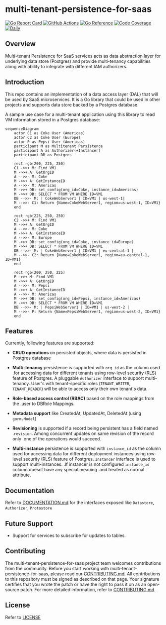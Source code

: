 # multi-tenant-persistence-for-saas

[![Go Report Card](https://goreportcard.com/badge/github.com/vmware-labs/multi-tenant-persistence-for-saas)](https://goreportcard.com/report/github.com/vmware-labs/multi-tenant-persistence-for-saas)
[![GitHub Actions](https://github.com/vmware-labs/multi-tenant-persistence-for-saas/actions/workflows/go.yml/badge.svg)](https://github.com/vmware-labs/multi-tenant-persistence-for-saas/actions?query=branch%3Amaster)
[![Go Reference](https://pkg.go.dev/badge/github.com/vmware-labs/multi-tenant-persistence-for-saas/)](https://pkg.go.dev/github.com/vmware-labs/multi-tenant-persistence-for-saas)
[![Code Coverage](https://codecov.io/gh/vmware-labs/multi-tenant-persistence-for-saas/branch/main/graph/badge.svg?token=F7TQPSFEMCN)](https://app.codecov.io/gh/vmware-labs/multi-tenant-persistence-for-saas)
[![Daily](https://github.com/vmware-labs/multi-tenant-persistence-for-saas/actions/workflows/daily.yml/badge.svg)](https://github.com/vmware-labs/multi-tenant-persistence-for-saas/actions/workflows/daily.yml)


## Overview

Multi-tenant Persistence for SaaS services acts as data abstraction layer for
underlying data store (Postgres) and provide multi-tenancy
capabilities along with ability to integrate with different IAM authorizers.

## Introduction

This repo contains an implementation of a data access layer (DAL) that will be
used by SaaS microservices. It is a Go library that could be used in other
projects and supports data store backed by a Postgres database.

A sample use case for a multi-tenant application using this library to read VM
information stored in a Postgres database:

```mermaid
sequenceDiagram
    actor C1 as Coke User (Americas)
    actor C2 as Coke User (Europe)
    actor P as Pepsi User (Americas)
    participant M as Multitenant Persistence
    participant A as Authorizer(+Instancer)
    participant DB as Postgres

    rect rgb(200, 225, 250)
    C1 ->>+ M: Find VM1
    M ->>+ A: GetOrgID
    A -->>- M: Coke
    M ->>+ A: GetInstanceID
    A -->>- M: Americas
    M ->>+ DB: set_config(org_id=Coke, instance_id=Americas)
    M ->>+ DB: SELECT * FROM VM WHERE ID=VM1
    DB -->>- M: | CokeWebServer1 | ID=VM1 | us-west-1|
    M -->>- C1: Return {Name=CokeWebServer1, region=us-west-1, ID=VM1}
    end

    rect rgb(225, 250, 250)
    C2 ->>+ M: Find VM1
    M ->>+ A: GetOrgID
    A -->>- M: Coke
    M ->>+ A: GetInstanceID
    A -->>- M: Europe
    M ->>+ DB: set_config(org_id=Coke, instance_id=Europe)
    M ->>+ DB: SELECT * FROM VM WHERE ID=VM1
    DB -->>- M: | CokeWebServer1 | ID=VM1 | eu-central-1 |
    M -->>- C2: Return {Name=CokeWebServer1, region=eu-central-1, ID=VM1}
    end

    rect rgb(200, 250, 225)
    P ->>+ M: Find VM1
    M ->>+ A: GetOrgID
    A -->>- M: Pepsi
    M ->>+ A: GetInstanceID
    A -->>- M: Americas
    M ->>+ DB: set_config(org_id=Pepsi, instance_id=Americas)
    M ->>+ DB: SELECT * FROM VM WHERE ID=VM1
    DB -->>- M: | PepsiWebServer1 | ID=VM1 | us-west-2 |
    M -->>- P: Return {Name=PepsiWebServer1, region=us-west-2, ID=VM1}
    end
```

## Features

Currently, following features are supported:

- **CRUD operations** on persisted objects, where data is persisted in Postgres
  database

- **Multi-tenancy** persistence is supported with `org_id` as the column used
 .for accessing data for different tenants using row-level security (RLS)
  feature of Postgres. A pluggable `Authorizer` interface to support multi-tenancy.
  User's with tenant-specific roles (`TENANT_WRITER`, `TENANT_READER`) will be
  able to access only their own tenant's data.

- **Role-based access control (RBAC)** based on the role mappings from the
 .user to DBRole Mappings.

- **Metadata support** like CreatedAt, UpdatedAt, DeletedAt (using `gorm.Model`)

- **Revisioning** is supported if a record being persistent has a field named
 .`revision`. Among concurrent updates on same revision of the record only
 .one of the operations would succeed.

- **Multi-instance** persistence is supported with `instance_id` as the column used
  for accessing data for different deployment instances using row-level security
  (RLS) feature of Postgres. `Instancer` interface is used to support multi-instances.
 .If instancer is not configured `instance_id` column doesnt have any special meaning
 .and treated as normal attribute.



## Documentation

Refer to [DOCUMENTATION.md](docs/DOCUMENTATION.md) for the interfaces exposed like `Datastore`, `Authorizer`, `Protostore`

## Future Support

- Support for services to subscribe for updates to tables.

## Contributing

The multi-tenant-persistence-for-saas project team welcomes contributions from the community. Before you start
working with multi-tenant-persistence-for-saas, please read our [CONTRIBUTING.md](CONTRIBUTING_CLA.md). All
contributions to this repository must be signed as described on that page. Your signature certifies that you
wrote the patch or have the right to pass it on as an open-source patch. For more detailed information,
refer to [CONTRIBUTING.md](CONTRIBUTING_CLA.md).

## License

Refer to [LICENSE](./LICENSE)
